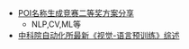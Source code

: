 

- [POI名称生成竞赛二等奖方案分享](https://mp.weixin.qq.com/s/b3cvQkGho8e98eXj02zs8w)
  - NLP,CV,ML等
- [中科院自动化所最新《视觉-语言预训练》综述](https://mp.weixin.qq.com/s/niESB3_5_0o2MPy6SvEZyA)